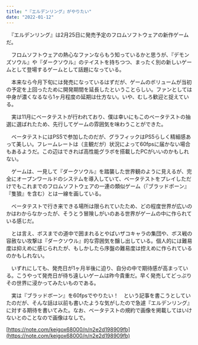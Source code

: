 ```yaml
---
title: "『エルデンリング』がやりたい"
date: "2022-01-12"
---
```


　『エルデンリング』は2月25日に発売予定のフロムソフトウェアの新作ゲームだ。

　フロムソフトウェアの熱心なファンならもう知っているかと思うが、『デモンズソウル』や『ダークソウル』のテイストを持ちつつ、まったく別の新しいゲームとして登場するゲームとして話題になっている。

　本来なら今月下旬には発売になっているはずだが、ゲームのボリュームが当初の予定を上回ったために開発期間を延長したということらしい。ファンとしては中身が濃くなるなら1ヶ月程度の延期は仕方ない。いや、むしろ歓迎と捉えている。

　実は11月にベータテストが行われており、僕は幸いにもこのベータテストの抽選に選ばれたため、先行してゲームの雰囲気を味わうことができた。

　ベータテストにはPS5で参加したのだが、グラフィックはPS5らしく精細感あって美しい。フレームレートは（主観だが）状況によって60fpsに届かない場合もあるようだ。この辺はできれば高性能グラボを搭載したPCがいいのかもしれない。

　ゲームは、一見して『ダークソウル』を踏襲した世界観のように見えるが、完全にオープンワールドのシステムを導入していて、ベータテストをプレイしただけでもこれまでのフロムソフトウェアの一連の類似ゲーム（『ブラッドボーン』『隻狼』を含む）とは一線を画している。

　ベータテストで行き来できる場所は限られていたため、どの程度世界が広いのかはわからなかったが、そうとう冒険しがいのある世界がゲームの中に作られている感じだ。

　とは言え、ボスまでの道中で囲まれるとやばいザコキャラの集団や、ボス戦の容赦ない攻撃は『ダークソウル』的な雰囲気を醸し出している。個人的には難易度は抑えめに感じられたが、もしかしたら序盤の難易度は控えめに作られているのかもしれない。

　いずれにしても、発売日が1ヶ月半後に迫り、自分の中で期待感が高まっている。こうやって発売日が待ち遠しいゲームは昨今貴重だ。早く発売してどっぷりその世界に浸かってみたいものである。

　実は『ブラッドボーン』を60fpsでやりたい！　という記事を書こうとしていたのだが、そんな話は以前も書いたような気がしたので急遽『エルデンリング』に対する期待を書いてみた。なお、ベータテストの規約で画像を掲載してはいけないとのことなので画像はなしで。

[https://note.com/keigox68000/n/n2e2d198909fb](https://note.com/keigox68000/n/n2e2d198909fb)
